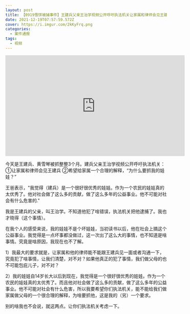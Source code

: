 ```yaml
---
layout: post
title: 【0919雪饼被捕事件】王建兵父亲王治学视频公开呼吁执法机关让家属和律师会见王建兵并给予合理的解释
date: 2021-12-19T07:57:59.572Z
cover: https://i.imgur.com/2kKyFrq.png
categories:
  - 案件通报
tags:
  - 视频
---
```

<iframe width="560" height="315" src="https://www.youtube.com/embed/iUfCVXeiwJw" title="YouTube video player" frameborder="0" allow="accelerometer; autoplay; clipboard-write; encrypted-media; gyroscope; picture-in-picture" allowfullscreen></iframe>

今天是王建兵、黄雪琴被抓整整3个月。建兵父亲王治学视频公开呼吁执法机关：①让家属和律师会见王建兵 ②希望给家属一个合理的解释，“为什么要抓我的娃娃？” 

<!-- more -->

王爸表示，"我觉得（建兵）是一个很好很优秀的娃娃。作为一个农民的娃娃真的太优秀了。他对社会做了这么多的贡献，做了这么多年的公益事业。他不可能对社会有什么危害的." 

我是王建兵的父亲，叫王治学。不知道他犯了啥错误，执法机关把他逮捕了。我也才晓得（这个事情）。 

在我个人的感受来说，我的娃娃不是个坏娃娃，当初读书以后，他在社会上搞这个公益事业。我觉得是一点坏事都没做过，这一次出了这么大的事情，也不知道是啥事情。究竟是啥原因，我现在也不了解。 

1）我最大的要求就是，让家属和他的律师能不能跟王建兵见一面或者沟通一下，究竟犯了啥事情，让我们清楚，对不对？如果他真正的犯了事情，我们做父母的也不可能包庇儿子，对不对？ 

2）我的娃娃自14岁长大以后到现在，我觉得是一个很好很优秀的娃娃。作为一个农民的娃娃真的太优秀了。而且他对社会做了这么多的贡献，做了这么多年的公益事业。他不可能对社会有什么危害，所以我要希望你们执法机关，能不能给我们做家属做父母的一个很合理的解释，为啥要抓他，这是我的（另）一个要求。 

别的啥我也不会说，就这两点。让你们执法机关考虑一下。
